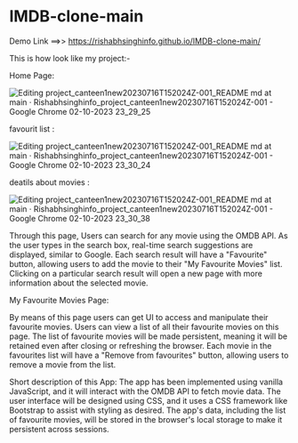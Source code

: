 # IMDB-clone-main

Demo Link ==>>  https://rishabhsinghinfo.github.io/IMDB-clone-main/

This is how look like my project:-

Home Page:

![Editing project_canteen1new20230716T152024Z-001_README md at main · Rishabhsinghinfo_project_canteen1new20230716T152024Z-001 - Google Chrome 02-10-2023 23_29_25](https://github.com/Rishabhsinghinfo/IMDB-clone-main/assets/137528379/f4d8ec47-7b3d-409e-a30e-d326fcf72f21)

favourit list :

![Editing project_canteen1new20230716T152024Z-001_README md at main · Rishabhsinghinfo_project_canteen1new20230716T152024Z-001 - Google Chrome 02-10-2023 23_30_24](https://github.com/Rishabhsinghinfo/IMDB-clone-main/assets/137528379/3bc38b24-b761-4fc5-bef0-1e8170253c01)

deatils about movies :

![Editing project_canteen1new20230716T152024Z-001_README md at main · Rishabhsinghinfo_project_canteen1new20230716T152024Z-001 - Google Chrome 02-10-2023 23_30_38](https://github.com/Rishabhsinghinfo/IMDB-clone-main/assets/137528379/442d6389-b594-4869-ac54-9f2b28de8dc7)


Through this page, Users can search for any movie using the OMDB API. As the user types in the search box, real-time search suggestions are displayed, similar to Google. Each search result will have a "Favourite" button, allowing users to add the movie to their "My Favourite Movies" list. Clicking on a particular search result will open a new page with more information about the selected movie.

My Favourite Movies Page:

By means of this page users can get UI to access and manipulate their favourite movies. Users can view a list of all their favourite movies on this page. The list of favourite movies will be made persistent, meaning it will be retained even after closing or refreshing the browser. Each movie in the favourites list will have a "Remove from favourites" button, allowing users to remove a movie from the list.

Short description of this App:
The app has been implemented using vanilla JavaScript, and it will interact with the OMDB API to fetch movie data. The user interface will be designed using CSS, and it uses a CSS framework like Bootstrap to assist with styling as desired. The app's data, including the list of favourite movies, will be stored in the browser's local storage to make it persistent across sessions.
